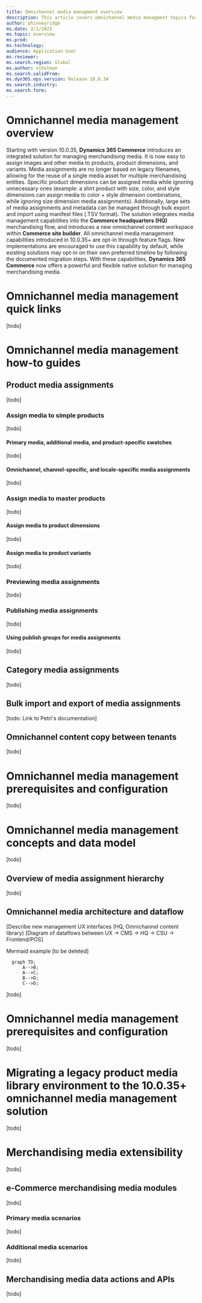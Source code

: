 ```yaml
---
title: Omnichannel media managment overview
description: This article covers omnichannel media managment topics for Microsoft Dynamics 365 Commerce.
author: phinneyridge
ms.date: 2/1/2023
ms.topic: overview
ms.prod: 
ms.technology: 
audience: Application User
ms.reviewer: 
ms.search.region: Global
ms.author: niholman
ms.search.validFrom: 
ms.dyn365.ops.version: Release 10.0.34
ms.search.industry: 
ms.search.form: 
---
```


# Omnichannel media management overview
Starting with version 10.0.35, **Dynamics 365 Commerce** introduces an integrated solution for managing merchandising media. It is now easy to assign images and other media to products, product dimensions, and variants. Media assignments are no longer based on legacy filenames, allowing for the reuse of a single media asset for multiple merchandising entities. Specific product dimensions can be assigned media while ignoring unnecessary ones (example: a shirt product with size, color, and style dimensions can assign media to color + style dimension combinations, while ignoring size dimension media assignments).  Additionally, large sets of media assignments and metadata can be managed through bulk export and import using manifest files (.TSV format). The solution integrates media management capabilities into the **Commerce headquarters (HQ)** merchandising flow, and introduces a new omnichannel content workspace within **Commerce site builder**. All omnichannel media management capabilities introduced in 10.0.35+ are opt-in through feature flags. New implementations are encouraged to use this capability by default, while existing solutions may opt-in on their own preferred timeline by following the documented migration steps. With these capabilities, **Dynamics 365 Commerce** now offers a powerful and flexible native solution for managing merchandising media.

# Omnichannel media management quick links
[todo]

# Omnichannel media management how-to guides
## Product media assignments
[todo]

### Assign media to simple products
[todo]

#### Primary media, additional media, and product-specific swatches 
[todo]

#### Omnichannel, channel-specific, and locale-specific media assignments
[todo]

### Assign media to master products
[todo]

#### Assign media to product dimensions
[todo]

#### Assign media to product variants
[todo]

### Previewing media assignments
[todo]

### Publishing media assignments
[todo]

#### Using publish groups for media assignments
[todo]

## Category media assignments
[todo]

## Bulk import and export of media assignments
[todo: Link to Petri's documentation]

## Omnichannel content copy between tenants
[todo]

# Omnichannel media management prerequisites and configuration
[todo]

# Omnichannel media management concepts and data model
[todo]

## Overview of media assignment hierarchy
[todo]

## Omnichannel media architecture and dataflow
[Describe new management UX interfaces (HQ, Omnichannel content library)
[Diagram of dataflows between UX -> CMS -> HQ -> CSU -> Frontend/POS]

Mermaid example [to be deleted]
```mermaid
  graph TD;
      A-->B;
      A-->C;
      B-->D;
      C-->D;
```
[todo]

# Omnichannel media management prerequisites and configuration
[todo]

# Migrating a legacy product media library environment to the 10.0.35+ omnichannel media management solution
[todo]

# Merchandising media extensibility
[todo]

## e-Commerce merchandising media modules
[todo]

### Primary media scenarios
[todo]

### Additional media scenarios
[todo]

## Merchandising media data actions and APIs
[todo]






